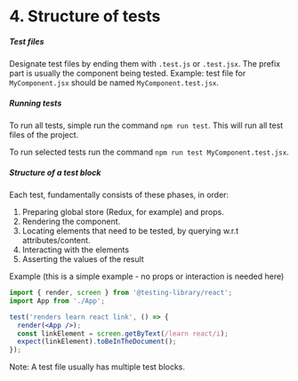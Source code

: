 # 4. Structure of tests

##### Test files
Designate test files by ending them with `.test.js` or `.test.jsx`. The prefix part is usually the component being tested.
Example: test file for `MyComponent.jsx` should be named `MyComponent.test.jsx`.

##### Running tests
To run all tests, simple run the command `npm run test`. This will run all test files of the project.

To run selected tests run the command `npm run test MyComponent.test.jsx`.

##### Structure of a test block
Each test, fundamentally consists of these phases, in order:
1. Preparing global store (Redux, for example) and props.
2. Rendering the component.
3. Locating elements that need to be tested, by querying w.r.t attributes/content.
4. Interacting with the elements
5. Asserting the values of the result

Example (this is a simple example - no props or interaction is needed here)
```jsx
import { render, screen } from '@testing-library/react';
import App from './App';

test('renders learn react link', () => {
  render(<App />);
  const linkElement = screen.getByText(/learn react/i);
  expect(linkElement).toBeInTheDocument();
});
```

Note: A test file usually has multiple test blocks.